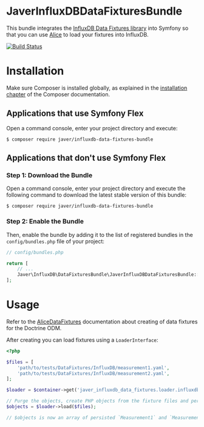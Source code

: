 JaverInfluxDBDataFixturesBundle
===============================

This bundle integrates the [InfluxDB Data Fixtures library](https://github.com/javer/influxdb-data-fixtures)
into Symfony so that you can use [Alice](https://github.com/nelmio/alice) to load your fixtures into InfluxDB.

[![Build Status](https://github.com/javer/JaverInfluxDBDataFixturesBundle/actions/workflows/test.yaml/badge.svg)](https://github.com/javer/JaverInfluxDBDataFixturesBundle/actions/workflows/test.yaml)

Installation
============

Make sure Composer is installed globally, as explained in the
[installation chapter](https://getcomposer.org/doc/00-intro.md)
of the Composer documentation.

Applications that use Symfony Flex
----------------------------------

Open a command console, enter your project directory and execute:

```console
$ composer require javer/influxdb-data-fixtures-bundle
```

Applications that don't use Symfony Flex
----------------------------------------

### Step 1: Download the Bundle

Open a command console, enter your project directory and execute the
following command to download the latest stable version of this bundle:

```console
$ composer require javer/influxdb-data-fixtures-bundle
```

### Step 2: Enable the Bundle

Then, enable the bundle by adding it to the list of registered bundles
in the `config/bundles.php` file of your project:

```php
// config/bundles.php

return [
    // ...
    Javer\InfluxDB\DataFixturesBundle\JaverInfluxDBDataFixturesBundle::class => ['dev' => true, 'test' => true],
];
```

Usage
=====

Refer to the [AliceDataFixtures](https://github.com/theofidry/AliceDataFixtures) documentation
about creating of data fixtures for the Doctrine ODM. 

After creating you can load fixtures using a `LoaderInterface`:
```php
<?php

$files = [
    'path/to/tests/DataFixtures/InfluxDB/measurement1.yaml',
    'path/to/tests/DataFixtures/InfluxDB/measurement2.yaml',
];

$loader = $container->get('javer_influxdb_data_fixtures.loader.influxdb');

// Purge the objects, create PHP objects from the fixture files and persist them
$objects = $loader->load($files);

// $objects is now an array of persisted `Measurement1` and `Measurement2`
``` 
